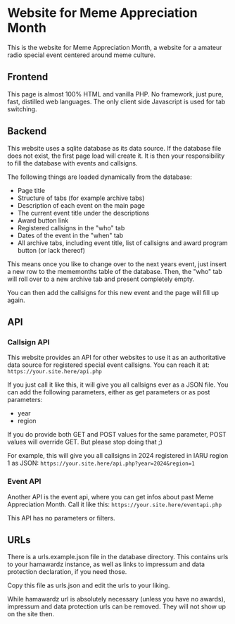 # Website for Meme Appreciation Month
This is the website for Meme Appreciation Month, a website for a amateur radio special event centered around meme culture.

## Frontend
This page is almost 100% HTML and vanilla PHP. No framework, just pure, fast, distilled web languages. The only client side Javascript is used for tab switching.

## Backend
This website uses a sqlite database as its data source. If the database file does not exist, the first page load will create it. It is then your responsibility to fill the database with events and callsigns.

The following things are loaded dynamically from the database:
- Page title
- Structure of tabs (for example archive tabs)
- Description of each event on the main page
- The current event title under the descriptions
- Award button link
- Registered callsigns in the "who" tab
- Dates of the event in the "when" tab
- All archive tabs, including event title, list of callsigns and award program button (or lack thereof)

This means once you like to change over to the next years event, just insert a new row to the mememonths table of the database. Then, the "who" tab will roll over to a new archive tab and present completely empty. 

You can then add the callsigns for this new event and the page will fill up again.

## API
### Callsign API
This website provides an API for other websites to use it as an authoritative data source for registered special event callsigns. 
You can reach it at: ```https://your.site.here/api.php```

If you just call it like this, it will give you all callsigns ever as a JSON file. 
You can add the following parameters, either as get parameters or as post parameters: 
- year
- region

If you do provide both GET and POST values for the same parameter, POST values will override GET. But please stop doing that ;)

For example, this will give you all callsigns in 2024 registered in IARU region 1 as JSON:
```https://your.site.here/api.php?year=2024&region=1```

### Event API
Another API is the event api, where you can get infos about past Meme Appreciation Month. Call it like this:
```https://your.site.here/eventapi.php```

This API has no parameters or filters.

## URLs
There is a urls.example.json file in the database directory. This contains urls to your hamawardz instance, as well as links to impressum and data protection declaration, if you need those. 

Copy this file as urls.json and edit the urls to your liking.

While hamawardz url is absolutely necessary (unless you have no awards), impressum and data protection urls can be removed. They will not show up on the site then.
